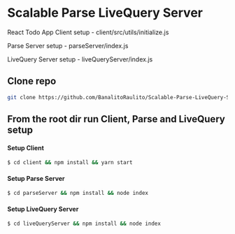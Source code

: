 # Scalable Parse LiveQuery Server

React Todo App Client setup - client/src/utils/initialize.js

Parse Server setup - parseServer/index.js

LiveQuery Server setup - liveQueryServer/index.js

## Clone repo
```bash
git clone https://github.com/BanalitoRaulito/Scalable-Parse-LiveQuery-Server.git 
```

## From the root dir run Client, Parse and LiveQuery setup

#### Setup Client
```bash
$ cd client && npm install && yarn start
```

#### Setup Parse Server
```bash
$ cd parseServer && npm install && node index
```

#### Setup LiveQuery Server
```bash
$ cd liveQueryServer && npm install && node index
```

